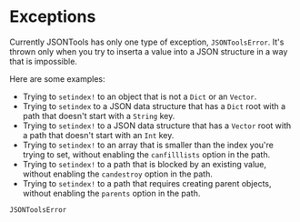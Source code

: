 # Exceptions

Currently JSONTools has only one type of exception, `JSONToolsError`. It's thrown only when you try to inserta a value into a JSON structure in a way that is impossible.

Here are some examples:
- Trying to `setindex!` to an object that is not a `Dict` or an `Vector`.
- Trying to `setindex` to a JSON data structure that has a `Dict` root with a path that doesn't start with a `String` key.
- Trying to `setindex!` to a JSON data structure that has a `Vector` root with a path that doesn't start with an `Int` key.
- Trying to `setindex!` to an array that is smaller than the index you're trying to set, without enabling the `canfilllists` option in the path.
- Trying to `setindex!` to a path that is blocked by an existing value, without enabling the `candestroy` option in the path.
- Trying to `setindex!` to a path that requires creating parent objects, without enabling the `parents` option in the path.

```@docs
JSONToolsError
```
